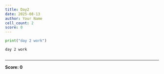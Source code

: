 ```yaml
---
title: Day2
date: 2025-08-13
author: Your Name
cell_count: 2
score: 0
---
```


```python
print("day 2 work")
```

    day 2 work



```python

```


---
**Score: 0**